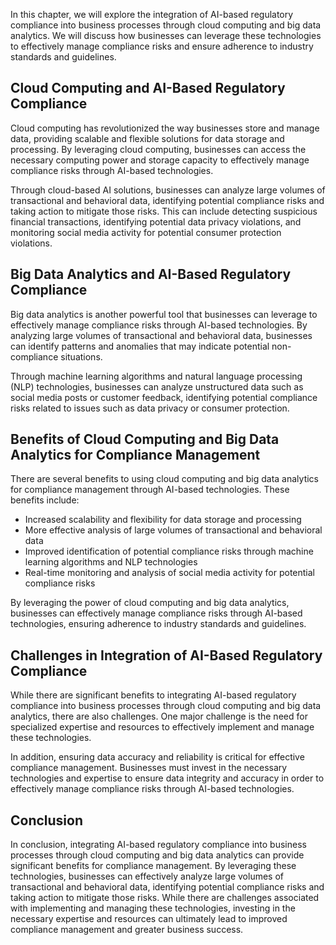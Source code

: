 
In this chapter, we will explore the integration of AI-based regulatory compliance into business processes through cloud computing and big data analytics. We will discuss how businesses can leverage these technologies to effectively manage compliance risks and ensure adherence to industry standards and guidelines.

Cloud Computing and AI-Based Regulatory Compliance
--------------------------------------------------

Cloud computing has revolutionized the way businesses store and manage data, providing scalable and flexible solutions for data storage and processing. By leveraging cloud computing, businesses can access the necessary computing power and storage capacity to effectively manage compliance risks through AI-based technologies.

Through cloud-based AI solutions, businesses can analyze large volumes of transactional and behavioral data, identifying potential compliance risks and taking action to mitigate those risks. This can include detecting suspicious financial transactions, identifying potential data privacy violations, and monitoring social media activity for potential consumer protection violations.

Big Data Analytics and AI-Based Regulatory Compliance
-----------------------------------------------------

Big data analytics is another powerful tool that businesses can leverage to effectively manage compliance risks through AI-based technologies. By analyzing large volumes of transactional and behavioral data, businesses can identify patterns and anomalies that may indicate potential non-compliance situations.

Through machine learning algorithms and natural language processing (NLP) technologies, businesses can analyze unstructured data such as social media posts or customer feedback, identifying potential compliance risks related to issues such as data privacy or consumer protection.

Benefits of Cloud Computing and Big Data Analytics for Compliance Management
----------------------------------------------------------------------------

There are several benefits to using cloud computing and big data analytics for compliance management through AI-based technologies. These benefits include:

* Increased scalability and flexibility for data storage and processing
* More effective analysis of large volumes of transactional and behavioral data
* Improved identification of potential compliance risks through machine learning algorithms and NLP technologies
* Real-time monitoring and analysis of social media activity for potential compliance risks

By leveraging the power of cloud computing and big data analytics, businesses can effectively manage compliance risks through AI-based technologies, ensuring adherence to industry standards and guidelines.

Challenges in Integration of AI-Based Regulatory Compliance
-----------------------------------------------------------

While there are significant benefits to integrating AI-based regulatory compliance into business processes through cloud computing and big data analytics, there are also challenges. One major challenge is the need for specialized expertise and resources to effectively implement and manage these technologies.

In addition, ensuring data accuracy and reliability is critical for effective compliance management. Businesses must invest in the necessary technologies and expertise to ensure data integrity and accuracy in order to effectively manage compliance risks through AI-based technologies.

Conclusion
----------

In conclusion, integrating AI-based regulatory compliance into business processes through cloud computing and big data analytics can provide significant benefits for compliance management. By leveraging these technologies, businesses can effectively analyze large volumes of transactional and behavioral data, identifying potential compliance risks and taking action to mitigate those risks. While there are challenges associated with implementing and managing these technologies, investing in the necessary expertise and resources can ultimately lead to improved compliance management and greater business success.
